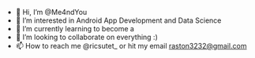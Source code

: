 - 👋 Hi, I’m @Me4ndYou
- 👀 I’m interested in Android App Development and Data Science
- 🌱 I’m currently learning to become a
- 💞️ I’m looking to collaborate on everything :)
- 📫 How to reach me @ricsutet_ or hit my email raston3232@gmail.com

<!---
Me4ndYou/Me4ndYou is a ✨ special ✨ repository because its `README.md` (this file) appears on your GitHub profile.
You can click the Preview link to take a look at your changes.
--->
